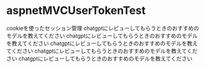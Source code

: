 # aspnetMVCUserTokenTest
cookieを使ったセッション管理
chatgptにレビューしてもらうときのおすすめのモデルを教えてください
chatgptにレビューしてもらうときのおすすめのモデルを教えてください
chatgptにレビューしてもらうときのおすすめのモデルを教えてください
chatgptにレビューしてもらうときのおすすめのモデルを教えてください
chatgptにレビューしてもらうときのおすすめのモデルを教えてください

